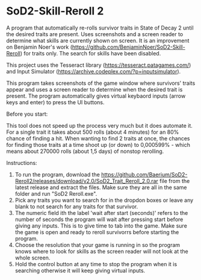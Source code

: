 # SoD2-Skill-Reroll 2
A program that automatically re-rolls survivor traits in State of Decay 2 until the desired traits are present. Uses screenshots and a screen reader to determine what skills are currently shown on screen. It is an improvement on Benjamin Noer's work (https://github.com/BenjaminNoer/SoD2-Skill-Reroll) for traits only. The search for skills have been disabled.

This project uses the Tesseract library (https://tesseract.patagames.com/) and Input Simulator (https://archive.codeplex.com/?p=inputsimulator).

This program takes screenshots of the game window where survivors' traits appear and uses a screen reader to determine when the desired trait is present. The program automatically gives virtual keybaord inputs (arrow keys and enter) to press the UI buttons.

Before you start:

This tool does not speed up the process very much but it does automate it. For a single trait it takes about 500 rolls (about 4 minutes)  for an 80% chance of finding a hit. When wanting to find 2 traits at once, the chances for finding those traits at a time shoot up (or down) to 0,000599% - which means about 270000 rolls (about 1,5 days) of nonstop rerolling.

Instructions:

1. To run the program, download the https://github.com/Baerium/SoD2-Reroll2/releases/download/v2.0/SoD2_Trait_Reroll_2.0.rar file from the latest release and extract the files. Make sure they are all in the same folder and run "SoD2 Reroll.exe".
2. Pick any traits you want to search for in the dropdon boxes or leave any blank to not search for any traits for that survivor. 
3. The numeric field ith the label 'wait after start (seconds)' refers to the number of seconds the program will wait after pressing start before giving any inputs. This is to give time to tab into the game. Make sure the game is open and ready to reroll survivorrs before starting the program.
4. Choose the resolution that your game is running in so the program knows where to look for skills as the screen reader will not look at the whole screen.
5. Hold the control button at any time to stop the program when it is searching otherwise it will keep giving virtual inputs.
